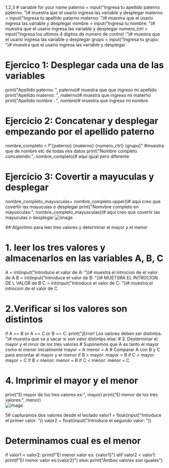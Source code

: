 1,2,3 # variable for your name 
paterno = input("Ingresa tu apellido paterno paterno: ")# muestra que el usario ingresa las variable y desplegar
materno = input("Ingresa tu apellido paterno materno: ")# muestra que el usario ingresa las variable y desplegar
nombre = input("Ingresa tu nombre: ")# muestra que el usario ingresa las variable y desplegar
numero_ctrl = input("Ingresa los ultimos 4 digitos de numero de control :")# muestra que el usario ingresa las variable y desplegar
grupo = input("Ingresa tu grupo: ")# muestra que el usario ingresa las variable y desplegar

# Ejercico 1: Desplegar cada una de las variables
print("Apellido paterno: ", paterno)# muestra que que ingreso mi apellido
print("Apellido materno: ", materno)# muestra que ingreso mi materno
print("Apellido nombre : ", nombre)# muestra que ingreso mi nombre 

# Ejercicio 2: Concatenar y desplegar empezando por el apellido paterno
nombre_completo = f"{paterno} {materno} {numero_ctrl} {grupo}" #muestra que de nombre etc de todas mis datos
print("Nombre completo concatendo:", nombre_completo)# aqui igual pero diferente

# Ejercicio 3: Covertir a mayuculas y desplegar
nombre_completo_mayusculas= nombre_completo.upper()# aqui creo que covertir las mayuculas o desplegar 
print("Nomvbre completo en mayusculas:", nombre_completo_mayusculas))# aqui creo que covertir las mayuculas o desplegar 
![image](https://github.com/user-attachments/assets/39677f06-7285-45d6-a5de-653b3b68e3b2)


4# Algoritmo para leer tres valores y determinar el mayor y el menor

# 1. leer los tres valores y almacenarlos en las variables A, B, C
A = int(input("Introduce el valor de A: "))# muestra el introcion de el valor de A
B =  int(input("Introduce el valor de B: "))# MUETSRA EL INTROCION DE L VALOR de B
C = int(input("Introduce el valor de C: "))# muestra el introcion de el valor de C

# 2.Verificar si los valores son distintos
if A == B or A == C or B == C:
    print("¡Error! Los valores deben ser distintos. ")# muestra que va a sacar si son valor distintps
else:
    # 3. Desterminar el mayor y el mnor de los tres valores
    # Suponemos que A es tanto el mayor como el menor inicialmente
    mayor = A
    menor = A
    # Comparar A con B y C para encontar el mayor y el menor
if B > mayor:
        mayor = B
if C > mayor:
    mayor = C
if B < menor:
    menor = B 
if C < menor:
    menor = C

# 4. Imprimir el mayor y el menor
print("El mayor de los tres valores es:", mayor)
print("El menor de los tres valores:", menor)    
![image](https://github.com/user-attachments/assets/945a740f-e449-4159-8d7c-660b324f7c42)

5# capturamos dos valores desde el teclado 
valor1 = float(input("Introduce el primer valor: "))
valor2 = float(input("Introduce el segundo valor: "))

# Determinamos cual es el menor 
if valor1 < valor2: 
    print(f"El menor valor es: {valor1}")
elif valor2 < valor1: 
    print(f"El menor valor es:{valor2}")
else:
    print("Ambos valores son iguales")


